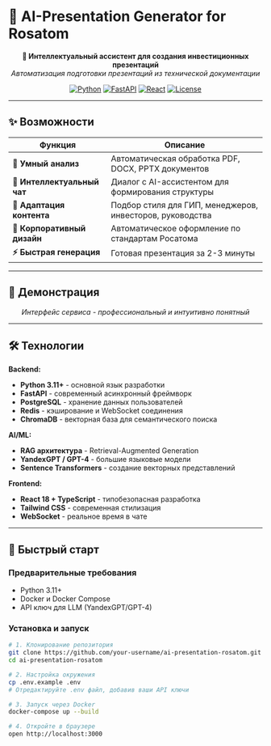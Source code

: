 # 🚀 AI-Presentation Generator for Rosatom

<div align="center">

**🤖 Интеллектуальный ассистент для создания инвестиционных презентаций**  
*Автоматизация подготовки презентаций из технической документации*

[![Python](https://img.shields.io/badge/Python-3.11+-blue.svg)](https://python.org)
[![FastAPI](https://img.shields.io/badge/FastAPI-0.104+-green.svg)](https://fastapi.tiangolo.com)
[![React](https://img.shields.io/badge/React-18+-61dafb.svg)](https://reactjs.org)
[![License](https://img.shields.io/badge/License-MIT-yellow.svg)](LICENSE)

</div>

---

## ✨ Возможности

| Функция | Описание |
|---------|-----------|
| **📄 Умный анализ** | Автоматическая обработка PDF, DOCX, PPTX документов |
| **💬 Интеллектуальный чат** | Диалог с AI-ассистентом для формирования структуры |
| **🎯 Адаптация контента** | Подбор стиля для ГИП, менеджеров, инвесторов, руководства |
| **🏢 Корпоративный дизайн** | Автоматическое оформление по стандартам Росатома |
| **⚡ Быстрая генерация** | Готовая презентация за 2-3 минуты |

---

## 🎥 Демонстрация

<div align="center">

*Интерфейс сервиса - профессиональный и интуитивно понятный*

</div>

---

## 🛠 Технологии

**Backend:**
- **Python 3.11+** - основной язык разработки
- **FastAPI** - современный асинхронный фреймворк
- **PostgreSQL** - хранение данных пользователей
- **Redis** - кэширование и WebSocket соединения
- **ChromaDB** - векторная база для семантического поиска

**AI/ML:**
- **RAG архитектура** - Retrieval-Augmented Generation
- **YandexGPT / GPT-4** - большие языковые модели
- **Sentence Transformers** - создание векторных представлений

**Frontend:**
- **React 18 + TypeScript** - типобезопасная разработка
- **Tailwind CSS** - современная стилизация
- **WebSocket** - реальное время в чате

---

## 🚀 Быстрый старт

### Предварительные требования
- Python 3.11+
- Docker и Docker Compose
- API ключ для LLM (YandexGPT/GPT-4)

### Установка и запуск

```bash
# 1. Клонирование репозитория
git clone https://github.com/your-username/ai-presentation-rosatom.git
cd ai-presentation-rosatom

# 2. Настройка окружения
cp .env.example .env
# Отредактируйте .env файл, добавив ваши API ключи

# 3. Запуск через Docker
docker-compose up --build

# 4. Откройте в браузере
open http://localhost:3000
